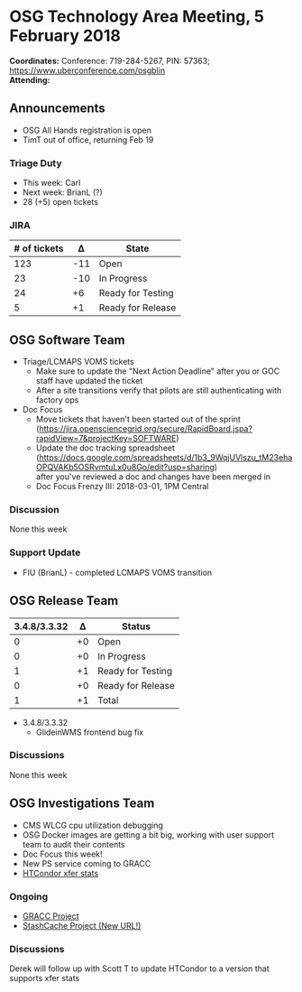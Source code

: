 # OSG Technology Area Meeting,  5 February 2018

**Coordinates:** Conference: 719-284-5267, PIN: 57363; <https://www.uberconference.com/osgblin>   
**Attending:**  


## Announcements

-   OSG All Hands registration is open
-   TimT out of office, returning Feb 19


### Triage Duty

-   This week: Carl
-   Next week: BrianL (?)
-   28 (+5) open tickets


### JIRA

| # of tickets | &Delta; | State             |
|------------ |------- |----------------- |
| 123          | -11     | Open              |
| 23           | -10     | In Progress       |
| 24           | +6      | Ready for Testing |
| 5            | +1      | Ready for Release |


## OSG Software Team

-   Triage/LCMAPS VOMS tickets  
    -   Make sure to update the "Next Action Deadline" after you or GOC staff have updated the ticket
    -   After a site transitions verify that pilots are still authenticating with factory ops
-   Doc Focus  
    -   Move tickets that haven't been started out of the sprint (<https://jira.opensciencegrid.org/secure/RapidBoard.jspa?rapidView=7&projectKey=SOFTWARE>)
    -   Update the doc tracking spreadsheet (<https://docs.google.com/spreadsheets/d/1b3_9WqjUVlszu_tM23ehaOPQVAKb5OSRvmtuLx0u8Go/edit?usp=sharing>)  
        after you've reviewed a doc and changes have been merged in
    -   Doc Focus Frenzy III: 2018-03-01, 1PM Central


### Discussion

None this week  


### Support Update

-   FIU (BrianL) - completed LCMAPS VOMS transition


## OSG Release Team

| 3.4.8/3.3.32 | &Delta; | Status            |
|------------ |------- |----------------- |
| 0            | +0      | Open              |
| 0            | +0      | In Progress       |
| 1            | +1      | Ready for Testing |
| 0            | +0      | Ready for Release |
| 1            | +1      | Total             |

-   3.4.8/3.3.32  
    -   GlideinWMS frontend bug fix


### Discussions

None this week  


## OSG Investigations Team

-   CMS WLCG cpu utilization debugging
-   OSG Docker images are getting a bit big, working with user support team to audit their contents
-   Doc Focus this week!
-   New PS service coming to GRACC
-   [HTCondor xfer stats](https://gracc.opensciencegrid.org/kibana/app/kibana#/dashboard/AWC4YIw_ZzwVQT7jgpwE)


### Ongoing

-   [GRACC Project](https://jira.opensciencegrid.org/projects/GRACC/)
-   [StashCache Project (New URL!)](https://opensciencegrid.github.io/StashCache/)


### Discussions

Derek will follow up with Scott T to update HTCondor to a version that supports xfer stats
